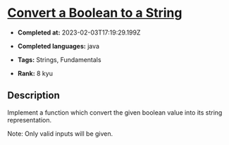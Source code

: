 # [Convert a Boolean to a String](https://www.codewars.com/kata/551b4501ac0447318f0009cd)

- **Completed at:** 2023-02-03T17:19:29.199Z

- **Completed languages:** java

- **Tags:** Strings, Fundamentals

- **Rank:** 8 kyu

## Description

Implement a function which convert the given boolean value into its string representation.

Note: Only valid inputs will be given.
